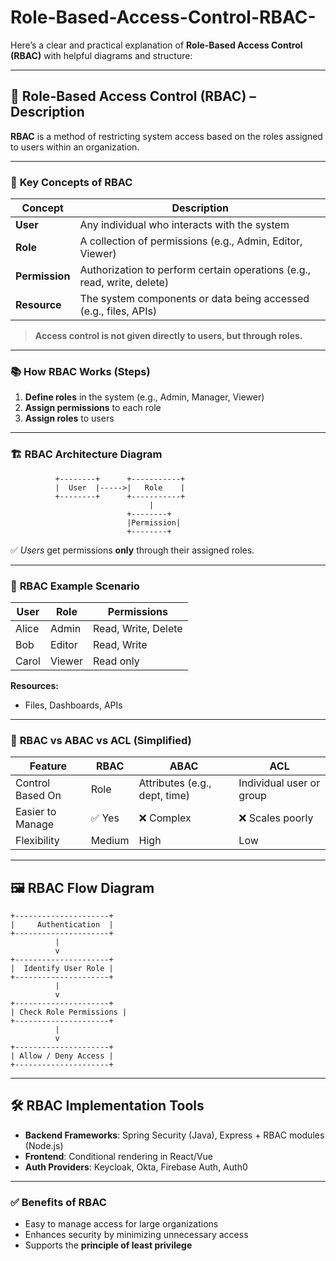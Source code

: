 # Role-Based-Access-Control-RBAC-
Here’s a clear and practical explanation of **Role-Based Access Control (RBAC)** with helpful diagrams and structure:

---

## 🔐 **Role-Based Access Control (RBAC) – Description**

**RBAC** is a method of restricting system access based on the roles assigned to users within an organization.

---

### 🎯 **Key Concepts of RBAC**

| Concept        | Description                                                             |
| -------------- | ----------------------------------------------------------------------- |
| **User**       | Any individual who interacts with the system                            |
| **Role**       | A collection of permissions (e.g., Admin, Editor, Viewer)               |
| **Permission** | Authorization to perform certain operations (e.g., read, write, delete) |
| **Resource**   | The system components or data being accessed (e.g., files, APIs)        |

> **Access control is not given directly to users, but through roles.**

---

### 📚 **How RBAC Works (Steps)**

1. **Define roles** in the system (e.g., Admin, Manager, Viewer)
2. **Assign permissions** to each role
3. **Assign roles** to users

---

### 🏗️ **RBAC Architecture Diagram**

```plaintext
          +--------+      +-----------+
          |  User  |----->|   Role    |
          +--------+      +-----------+
                               |
                          +--------+
                          |Permission|
                          +--------+
```

✅ *Users* get permissions **only** through their assigned roles.

---

### 🔄 **RBAC Example Scenario**

| **User** | **Role** | **Permissions**     |
| -------- | -------- | ------------------- |
| Alice    | Admin    | Read, Write, Delete |
| Bob      | Editor   | Read, Write         |
| Carol    | Viewer   | Read only           |

**Resources:**

* Files, Dashboards, APIs

---

### 🧩 **RBAC vs ABAC vs ACL (Simplified)**

| Feature          | RBAC   | ABAC                          | ACL                      |
| ---------------- | ------ | ----------------------------- | ------------------------ |
| Control Based On | Role   | Attributes (e.g., dept, time) | Individual user or group |
| Easier to Manage | ✅ Yes  | ❌ Complex                     | ❌ Scales poorly          |
| Flexibility      | Medium | High                          | Low                      |

---

## 🖼️ **RBAC Flow Diagram**

```plaintext
+---------------------+
|     Authentication  |
+---------------------+
          |
          v
+---------------------+
|  Identify User Role |
+---------------------+
          |
          v
+---------------------+
| Check Role Permissions |
+---------------------+
          |
          v
+---------------------+
| Allow / Deny Access |
+---------------------+
```

---

## 🛠️ **RBAC Implementation Tools**

* **Backend Frameworks**: Spring Security (Java), Express + RBAC modules (Node.js)
* **Frontend**: Conditional rendering in React/Vue
* **Auth Providers**: Keycloak, Okta, Firebase Auth, Auth0

---

### ✅ **Benefits of RBAC**

* Easy to manage access for large organizations
* Enhances security by minimizing unnecessary access
* Supports the **principle of least privilege**





